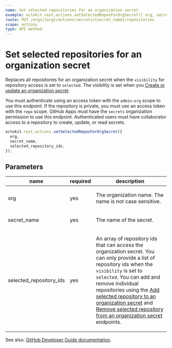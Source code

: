 ```yaml
---
name: Set selected repositories for an organization secret
example: octokit.rest.actions.setSelectedReposForOrgSecret({ org, secret_name, selected_repository_ids })
route: PUT /orgs/{org}/actions/secrets/{secret_name}/repositories
scope: actions
type: API method
---
```


# Set selected repositories for an organization secret

Replaces all repositories for an organization secret when the `visibility`
for repository access is set to `selected`. The visibility is set when you [Create
or update an organization secret](https://docs.github.com/rest/actions/secrets#create-or-update-an-organization-secret).

You must authenticate using an access token with the `admin:org` scope to use this endpoint.
If the repository is private, you must use an access token with the `repo` scope.
GitHub Apps must have the `secrets` organization permission to use this endpoint.
Authenticated users must have collaborator access to a repository to create, update, or read secrets.

```js
octokit.rest.actions.setSelectedReposForOrgSecret({
  org,
  secret_name,
  selected_repository_ids,
});
```

## Parameters

<table>
  <thead>
    <tr>
      <th>name</th>
      <th>required</th>
      <th>description</th>
    </tr>
  </thead>
  <tbody>
    <tr><td>org</td><td>yes</td><td>

The organization name. The name is not case sensitive.

</td></tr>
<tr><td>secret_name</td><td>yes</td><td>

The name of the secret.

</td></tr>
<tr><td>selected_repository_ids</td><td>yes</td><td>

An array of repository ids that can access the organization secret. You can only provide a list of repository ids when the `visibility` is set to `selected`. You can add and remove individual repositories using the [Add selected repository to an organization secret](https://docs.github.com/rest/actions/secrets#add-selected-repository-to-an-organization-secret) and [Remove selected repository from an organization secret](https://docs.github.com/rest/actions/secrets#remove-selected-repository-from-an-organization-secret) endpoints.

</td></tr>
  </tbody>
</table>

See also: [GitHub Developer Guide documentation](https://docs.github.com/rest/actions/secrets#set-selected-repositories-for-an-organization-secret).
